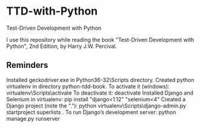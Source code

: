 # TTD-with-Python
Test-Driven Development with Python

I use this repository while reading the book "Test-Driven Development with Python", 2nd Edition, by Harry J.W. Percival.


## Reminders
Installed geckodriver.exe in Python36-32\Scripts directory.
Created python virtualenv in directory python-tdd-book.
    To activate it (windows):
        virtualenv\Scripts\activate
    To deactivate it:
        deactivate
Installed Django and Selenium in virtualenv:
    pip install "django<1.12" "selenium<4"
Created a Django project (note the "."):
    python virtualenv\Scripts\django-admin.py startproject superlists .
To run Django’s development server:
    python manage.py runserver


